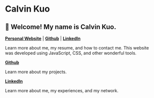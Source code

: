 # Calvin Kuo
## 🏡 Welcome! My name is Calvin Kuo.

[**Personal Website**](https://calvin-kuo.github.io/calvinkuo/) | [**Github**](https://github.com/calvin-kuo) | [**LinkedIn**](https://www.linkedin.com/in/calvin-y-kuo/)

Learn more about me, my resume, and how to contact me. This website was developed using JavaScript, CSS, and other wonderful tools.

[**Github**](https://github.com/calvin-kuo)

Learn more about my projects.

[**LinkedIn**](https://www.linkedin.com/in/calvin-y-kuo/)

Learn more about me, my experiences, and my network.
